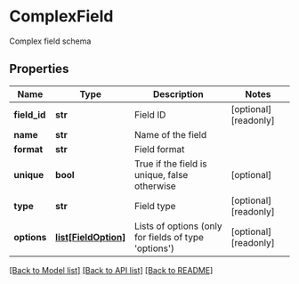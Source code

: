 # ComplexField

Complex field schema
## Properties
Name | Type | Description | Notes
------------ | ------------- | ------------- | -------------
**field_id** | **str** | Field ID | [optional] [readonly] 
**name** | **str** | Name of the field | 
**format** | **str** | Field format | 
**unique** | **bool** | True if the field is unique, false otherwise | [optional] 
**type** | **str** | Field type | [optional] [readonly] 
**options** | [**list[FieldOption]**](FieldOption.md) | Lists of options (only for fields of type &#39;options&#39;) | [optional] [readonly] 

[[Back to Model list]](../README.md#documentation-for-models) [[Back to API list]](../README.md#documentation-for-api-endpoints) [[Back to README]](../README.md)


